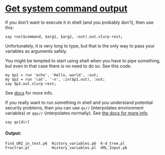 [1]: http://rosettacode.org/wiki/Get_system_command_output

# [Get system command output][1]

If you don't want to execute it in shell (and you probably don't), then use this:

```perl6
say run($command, $arg1, $arg2, :out).out.slurp-rest;
```


Unfortunately, it is very long to type, but that is the only way to pass your variables as arguments safely.



You might be tempted to start using shell when you have to pipe something, but even in that case there is no need to do so. See this code:

```perl6
my $p1 = run 'echo', 'Hello, world', :out;
my $p2 = run 'cat', '-n', :in($p1.out), :out;
say $p2.out.slurp-rest;
```


See [docs](http://doc.perl6.org/type/Proc) for more info.



If you really want to run something in shell and you understand potential security problems, then you can use `qx//` (interpolates environment variables) or `qqx//` (interpolates normally). See [the docs for more info](http://doc.perl6.org/language/quoting).

```perl6
say qx[dir]
```

#### Output:
```
Find_URI_in_text.p6  History_variables.p6  K-d_tree.pl
Fractran.pl          History_variables.pl  XML_Input.p6
```